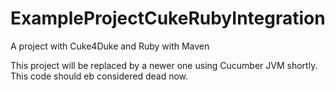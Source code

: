 # ExampleProjectCukeRubyIntegration
A project with Cuke4Duke and Ruby with Maven

This project will be replaced by a newer one using Cucumber JVM shortly. This code should eb considered dead now.
